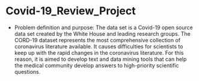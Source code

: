 # Covid-19_Review_Project

- Problem definition and purpose: The data set is a Covid-19 open source data set created by the White House and leading research groups. The CORD-19 dataset represents the most comprehensive collection of coronavirus literature available. It causes difficulties for scientists to keep up with the rapid changes in the coronavirus literature. For this reason, it is aimed to develop text and data mining tools that can help the medical community develop answers to high-priority scientific questions.
